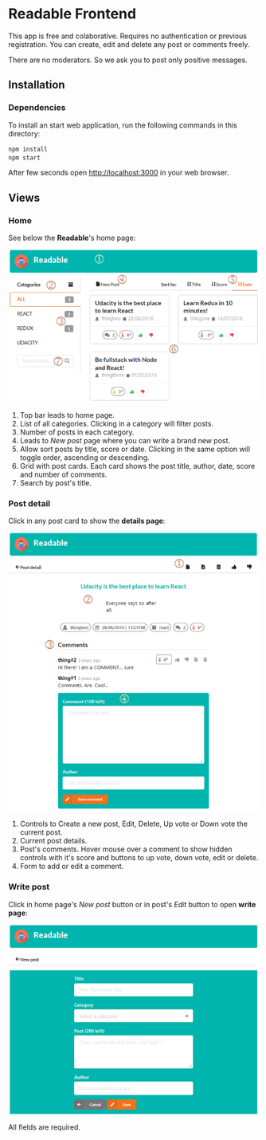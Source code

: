 # Readable Frontend

This app is free and colaborative. Requires no authentication or previous registration. You can create, edit and delete any post or comments freely.

There are no moderators. So we ask you to post only positive messages.

## Installation

### Dependencies

To install an start web application, run the following commands in this directory:

```sh
npm install
npm start
```

After few seconds open [http://localhost:3000](http://localhost:3000) in your web browser.

## Views

### Home

See below the **Readable**'s home page:

![Home Page](public/assets/img/home-page.png)

1) Top bar leads to home page.
2) List of all categories. Clicking in a category will filter posts.
3) Number of posts in each category.
4) Leads to *New post* page where you can write a brand new post.
5) Allow sort posts by title, score or date. Clicking in the same option will toggle order, ascending or descending.
6) Grid with post cards. Each card shows the post title, author, date, score and number of comments.
7) Search by post's title.

### Post detail

Click in any post card to show the **details page**:

![Post detail](public/assets/img/post-detail.png)

1) Controls to Create a new post, Edit, Delete, Up vote or Down vote the current post.
2) Current post details.
3) Post's comments. Hover mouse over a comment to show hidden controls with it's score and buttons to up vote, down vote, edit or delete.
4) Form to add or edit a comment.

### Write post

Click in home page's *New post* button or in post's *Edit* button to open **write page**:

![Write post](public/assets/img/post-write.png)

All fields are required.
